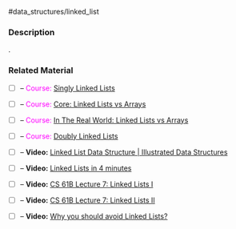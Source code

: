 #data_structures/linked_list

### Description

.
### Related Material

- [ ] – <font color="magenta"> Course: </font> [Singly Linked Lists](https://www.coursera.org/lecture/data-structures/singly-linked-lists-kHhgK)
- [ ] – <font color="magenta"> Course: </font> [Core: Linked Lists vs Arrays](https://www.coursera.org/lecture/data-structures-optimizing-performance/core-linked-lists-vs-arrays-rjBs9)
- [ ] – <font color="magenta"> Course: </font> [In The Real World: Linked Lists vs Arrays](https://www.coursera.org/lecture/data-structures-optimizing-performance/in-the-real-world-lists-vs-arrays-QUaUd)
- [ ] – <font color="magenta"> Course: </font> [Doubly Linked Lists](https://www.coursera.org/lecture/data-structures/doubly-linked-lists-jpGKD)

- [ ] – **Video:** [Linked List Data Structure | Illustrated Data Structures](https://www.youtube.com/watch?v=odW9FU8jPRQ)
- [ ] – **Video:** [Linked Lists in 4 minutes](https://www.youtube.com/watch?v=F8AbOfQwl1c)
- [ ] – **Video:** [CS 61B Lecture 7: Linked Lists I](https://archive.org/details/ucberkeley_webcast_htzJdKoEmO0)
- [ ] – **Video:** [CS 61B Lecture 7: Linked Lists II](https://archive.org/details/ucberkeley_webcast_-c4I3gFYe3w)
- [ ] – **Video:** [Why you should avoid Linked Lists?](https://www.youtube.com/watch?v=YQs6IC-vgmo)

